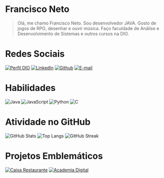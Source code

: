 # Francisco Neto
> Olá, me chamo Francisco Neto. Sou desenvolvedor JAVA. Gosto de jogos de RPG, desenhar e ouvir música.
> Faço faculdade de Análise e Desenvolvimento de Sistemas e outros cursos na DIO.
# Redes Sociais
[![Perfil DIO](https://img.shields.io/badge/-Meu%20Perfil%20na%20DIO-30A3DC?style=plastic)](https://www.dio.me/users/franciscomdlneto)
[![LinkedIn](https://img.shields.io/badge/LinkedIn-30A3DC?style=plastic&logo=linkedin&logoColor=000)](https://www.linkedin.com/in/francisco-marques-lima-5468a4255/)
[![Github](https://img.shields.io/badge/GitHub-30A3DC?style=plastic&logo=github&logoColor=000)](https://github.com/Netocah)
[![E-mail](https://img.shields.io/badge/-Email-30A3DC?style=plastic&logo=microsoft-outlook&logoColor=1111FF)](mailto:franciscomdlneto@gmail.com)
# Habilidades
![Java](https://img.shields.io/badge/Java-30A3DC?style=plastic&logo=java&logoColor=000)
![JavaScript](https://img.shields.io/badge/JavaScript-30A3DC?style=plastic&logo=javascript&logoColor=000)
![Python](https://img.shields.io/badge/Python-30A3DC?style=plastic&logo=python&logoColor=000)
![C](https://img.shields.io/badge/C-30A3DC?style=plastic&logo=c&logoColor=000)
# Atividade no GitHub
![GitHub Stats](https://github-readme-stats.vercel.app/api?username=Netocah&theme=blueberry&border_color=30A3DC&show_icons=true&icon_color=55ffff&title_color=5c7cfa&text_color=FFF)
![Top Langs](https://github-readme-stats-git-masterrstaa-rickstaa.vercel.app/api/top-langs/?username=Netocah&theme=blueberry&layout=compact&border_color=30A3DC&title_color=5c7cfa&text_color=FFF)
![GitHub Streak](https://streak-stats.demolab.com?user=Netocah&theme=blueberry&border_radius=4,5&border_color=30A3DC&date_format=n%2Fj%5B%2FY%5D&mode=weekly&card_width=500)
# Projetos Emblemáticos
[![Caixa Restaurante](https://github-readme-stats.vercel.app/api/pin/?username=Netocah&repo=caixa-restaurante&theme=blueberry&border_color=30A3DC&show_icons=true&icon_color=55ffff&title_color=5c7cfa&text_color=FFF)](http://www.github.com/Netocah/caixa-restaurante)
[![Academia Digital](https://github-readme-stats.vercel.app/api/pin/?username=Netocah&repo=Academia_digital&theme=blueberry&border_color=30A3DC&show_icons=true&icon_color=55ffff&title_color=5c7cfa&text_color=FFF)](https://github.com/Netocah/Academia_digital)

